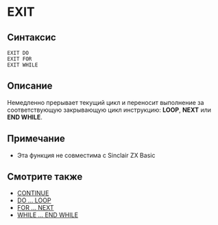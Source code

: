 # EXIT

## Синтаксис

```
EXIT DO
EXIT FOR
EXIT WHILE
```

## Описание

Немедленно прерывает текущий цикл и переносит выполнение за соответствующую закрывающую цикл инструкцию: **LOOP**, **NEXT** или **END WHILE**.

## Примечание

* Эта функция не совместима с Sinclair ZX Basic

## Смотрите также

* [CONTINUE](continue)
* [DO ... LOOP](do)
* [FOR ... NEXT](for)
* [WHILE ... END WHILE](while)
